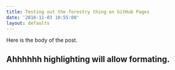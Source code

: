 ```yaml
---
title: Testing out the forestry thing on GitHub Pages
date: '2016-11-03 10:55:00'
layout: defaults
---
```

Here is the body of the post.

## Ahhhhhh highlighting will allow formating.